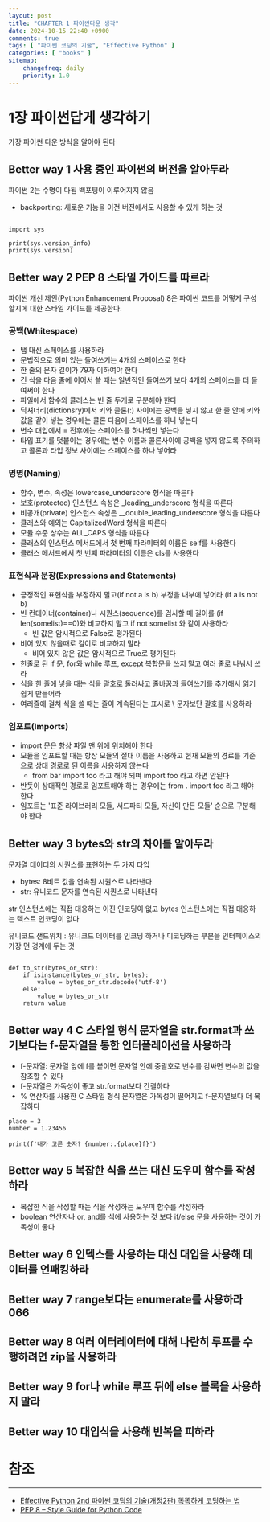 ```yaml
---
layout: post
title: "CHAPTER 1 파이썬다운 생각"
date: 2024-10-15 22:40 +0900
comments: true
tags: [ "파이썬 코딩의 기술", "Effective Python" ]
categories: [ "books" ]
sitemap:
    changefreq: daily
    priority: 1.0
---
```


# 1장 파이썬답게 생각하기
가장 파이썬 다운 방식을 알아야 된다

## Better way 1 사용 중인 파이썬의 버전을 알아두라
파이썬 2는 수명이 다됨 백포팅이 이루어지지 않음
* backporting: 새로운 기능을 이전 버전에서도 사용할 수 있게 하는 것

```

import sys

print(sys.version_info)
print(sys.version)

```

## Better way 2 PEP 8 스타일 가이드를 따르라
파이썬 개선 제안(Python Enhancement Proposal) 8은 파이썬 코드를 어떻게 구성할지에 대한 스타일 가이드를 제공한다.

### 공백(Whitespace)

* 탭 대신 스페이스를 사용하라
* 문법적으로 의미 있는 들여쓰기는 4개의 스페이스로 한다
* 한 줄의 문자 길이가 79자 이하여야 한다
* 긴 식을 다음 줄에 이어서 쓸 때는 일반적인 들여쓰기 보다 4개의 스페이스를 더 들여써야 한다
* 파일에서 함수와 클래스는 빈 줄 두개로 구분해야 한다
* 딕셔너리(dictionsry)에서 키와 콜론(:) 사이에는 공백을 넣지 않고 한 줄 안에 키와 값을 같이 넣는 경우에는 콜론 다음에 스페이스를 하나 넣는다
* 변수 대입에서 = 전후에는 스페이스를 하나씩만 넣는다
* 타입 표기를 덧붙이는 경우에는 변수 이름과 콜론사이에 공백을 넣지 않도록 주의하고 콜론과 타입 정보 사이에는 스페이스를 하나 넣어라

### 명명(Naming)

* 함수, 변수, 속성은 lowercase_underscore 형식을 따른다
* 보호(protected) 인스턴스 속성은 _leading_underscore 형식을 따른다
* 비공개(private) 인스턴스 속성은 __double_leading_underscore 형식을 따른다
* 클래스와 예외는 CapitalizedWord 형식을 따른다
* 모듈 수준 상수는 ALL_CAPS 형식을 따른다
* 클래스의 인스턴스 메서드에서 첫 번째 파라미터의 이름은 self를 사용한다
* 클래스 메서드에서 첫 번째 파라미터의 이름은 cls를 사용한다

### 표현식과 문장(Expressions and Statements)

* 긍정적인 표현식을 부정하지 말고(if not a is b) 부정을 내부에 넣어라 (if a is not b)
* 빈 컨테이너(container)나 시퀀스(sequence)를 검사할 때 길이를 (if len(somelist)==0)와 비교하지 말고 if not somelist 와 같이 사용하라
  * 빈 값은 암시적으로 False로 평가된다
* 비어 있지 않을때로 길이로 비교하지 말라
  * 비어 있지 않은 값은 암시적으로 True로 평가된다
* 한줄로 된 if 문, for와 while 루프, except 복합문을 쓰지 말고 여러 줄로 나눠서 쓰라
* 식을 한 줄에 넣을 때는 식을 괄호로 둘러싸고 줄바꿈과 들여쓰기를 추가해서 읽기 쉽게 만들어라
* 여러줄에 걸쳐 식을 쓸 때는 줄이 계속된다는 표시로 \ 문자보단 괄호를 사용하라

### 임포트(Imports)

* import 문은 항상 파일 맨 위에 위치해야 한다
* 모듈을 임포트할 때는 항상 모듈의 절대 이름을 사용하고 현재 모듈의 경로를 기준으로 상대 경로로 된 이름을 사용하지 않는다
  * from bar import foo 라고 해야 되며 import foo 라고 하면 안된다
* 반듯이 상대적인 경로로 임포트해야 하는 경우에는 from . import foo 라고 해야 한다
* 임포트는 '표준 라이브러리 모듈, 서드파티 모듈, 자신이 만든 모듈' 순으로 구분해야 한다

## Better way 3 bytes와 str의 차이를 알아두라

문자열 데이터의 시퀀스를 표현하는 두 가지 타입
* bytes: 8비트 값을 연속된 시퀀스로 나타낸다
* str: 유니코드 문자를 연속된 시퀀스로 나타낸다

str 인스턴스에는 직접 대응하는 이진 인코딩이 없고 bytes 인스턴스에는 직접 대응하는 텍스트 인코딩이 없다

유니코드 샌드위치 : 유니코드 데이터를 인코딩 하거나 디코딩하는 부분을 인터페이스의 가장 먼 경계에 두는 것

```

def to_str(bytes_or_str):
    if isinstance(bytes_or_str, bytes):
        value = bytes_or_str.decode('utf-8')
    else:
        value = bytes_or_str
    return value

```

## Better way 4 C 스타일 형식 문자열을 str.format과 쓰기보다는 f-문자열을 통한 인터폴레이션을 사용하라
* f-문자열: 문자열 앞에 f를 붙이면 문자열 안에 중괄호로 변수를 감싸면 변수의 값을 참조할 수 있다
* f-문자열은 가독성이 좋고 str.format보다 간결하다
* % 연산자를 사용한 C 스타일 형식 문자열은 가독성이 떨어지고 f-문자열보다 더 복잡하다

```
place = 3
number = 1.23456

print(f'내가 고른 숫자? {number:.{place}f}')

```

## Better way 5 복잡한 식을 쓰는 대신 도우미 함수를 작성하라
* 복잡한 식을 작성할 때는 식을 작성하는 도우미 함수를 작성하라
* boolean 연산자나 or, and를 식에 사용하는 것 보다 if/else 문을 사용하는 것이 가독성이 좋다

## Better way 6 인덱스를 사용하는 대신 대입을 사용해 데이터를 언패킹하라

## Better way 7 range보다는 enumerate를 사용하라 066
## Better way 8 여러 이터레이터에 대해 나란히 루프를 수행하려면 zip을 사용하라
## Better way 9 for나 while 루프 뒤에 else 블록을 사용하지 말라
## Better way 10 대입식을 사용해 반복을 피하라



# 참조
-----

* [Effective Python 2nd 파이썬 코딩의 기술(개정2판) 똑똑하게 코딩하는 법](https://www.yes24.com/Product/Goods/94197582)
* [PEP 8 – Style Guide for Python Code](https://peps.python.org/pep-0008/)
